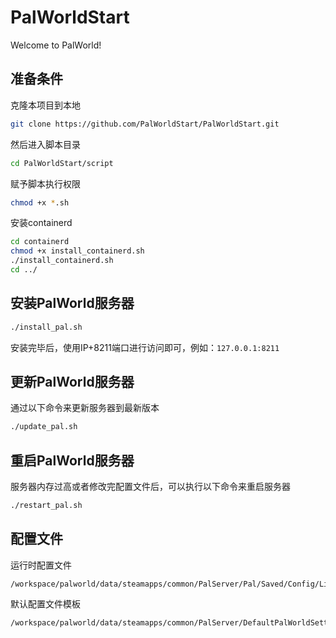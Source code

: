 # PalWorldStart

Welcome to PalWorld!

## 准备条件

克隆本项目到本地

```bash
git clone https://github.com/PalWorldStart/PalWorldStart.git
```

然后进入脚本目录

```bash
cd PalWorldStart/script
```

赋予脚本执行权限

```bash
chmod +x *.sh
```

安装containerd

```bash
cd containerd
chmod +x install_containerd.sh
./install_containerd.sh
cd ../
```

## 安装PalWorld服务器

```bash
./install_pal.sh
```

安装完毕后，使用IP+8211端口进行访问即可，例如：`127.0.0.1:8211`

## 更新PalWorld服务器

通过以下命令来更新服务器到最新版本

```bash
./update_pal.sh
```

## 重启PalWorld服务器

服务器内存过高或者修改完配置文件后，可以执行以下命令来重启服务器

```bash
./restart_pal.sh
```

## 配置文件

运行时配置文件

```text
/workspace/palworld/data/steamapps/common/PalServer/Pal/Saved/Config/LinuxServer/PalWorldSettings.ini
```

默认配置文件模板

```text
/workspace/palworld/data/steamapps/common/PalServer/DefaultPalWorldSettings.ini
```